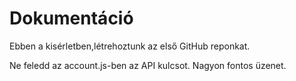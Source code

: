 # Dokumentáció

Ebben a kisérletben,létrehoztunk az első GitHub reponkat.

Ne feledd az account.js-ben az API kulcsot.
Nagyon fontos üzenet.

